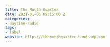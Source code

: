 ```yaml
---
title: The North Quarter
date: 2021-01-06 09:15:00 Z
categories:
- daytime-radio
tags:
- label
website: https://thenorthquarter.bandcamp.com
---
```


